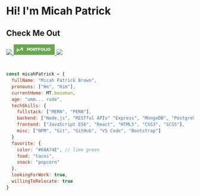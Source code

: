 #

# Hi! I'm Micah Patrick

## Check Me Out

<a href="https://www.linkedin.com/in/micah-patrick/"><img src="https://img.shields.io/badge/LinkedIn-0077B5?style=for-the-badge&logo=linkedin&logoColor=white" /> </a>
<a href="https://micahpatrick.com/"><img src="./docs/portfolio-badge.png" /> </a>
<a href="https://github.com/micah-patrick"><img src="https://img.shields.io/badge/GitHub-100000?style=for-the-badge&logo=github&logoColor=white" /> </a>

#

```javascript
const micahPatrick = {
  fullName: "Micah Patrick Brown",
  pronouns: ["He", "Him"],
  currentHome: MT.bozeman,
  age: "umm... rude",
  techSkills: {
    fullstack: ["MERN", "PERN"],
    backend: ["Node.js", "RESTful APIs" "Express", "MongoDB", "PostgreSQL", "Knex", "JWT", "Cors"],
    frontend: ["JavaScript ES6", "React", "HTML5", "CSS3", "SCSS"],
    misc: ["NPM", "Git", "GitHub", "VS Code", "Bootstrap"]
  }
  favorite: {
    color: "#68A74E", // lime green
    food: "tacos",
    snack: "popcorn"
  },
  lookingForWork: true,
  willingToRelocate: true
}
```
